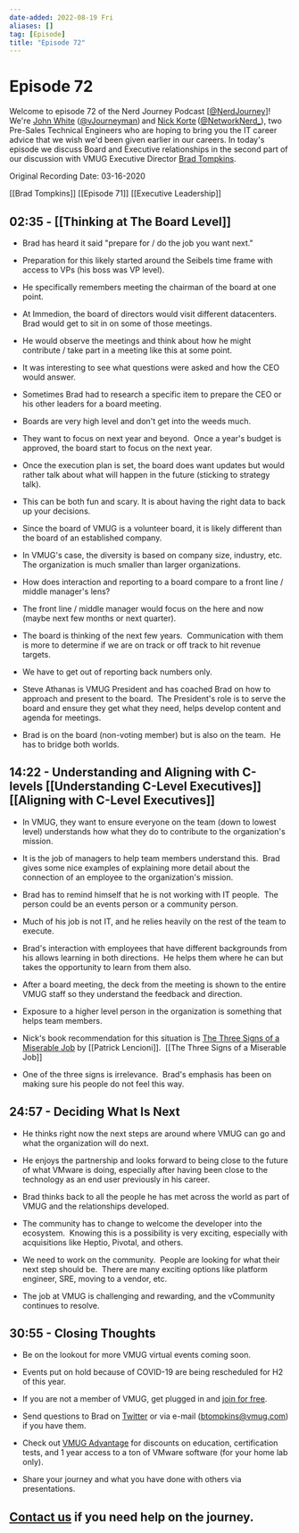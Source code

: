 ```yaml
---
date-added: 2022-08-19 Fri
aliases: []
tag: [Episode]
title: "Episode 72"
---
```


# Episode 72

Welcome to episode 72 of the Nerd Journey Podcast [[@NerdJourney](https://twitter.com/NerdJourney/)]! We're [John White](https://www.linkedin.com/in/vJourneyman/) ([@vJourneyman](https://twitter.com/vJourneyman)) and [Nick Korte](https://www.linkedin.com/in/nickkortenetworknerd/) ([@NetworkNerd_](https://twitter.com/NetworkNerd_/)), two Pre-Sales Technical Engineers who are hoping to bring you the IT career advice that we wish we'd been given earlier in our careers. In today's episode we discuss Board and Executive relationships in the second part of our discussion with VMUG Executive Director [Brad Tompkins](https://twitter.com/BradTompkins_).   

Original Recording Date: 03-16-2020 

[[Brad Tompkins]] [[Episode 71]] [[Executive Leadership]]

## 02:35 - [[Thinking at The Board Level]] 

* Brad has heard it said "prepare for / do the job you want next." 

* Preparation for this likely started around the Seibels time frame with access to VPs (his boss was VP level). 

* He specifically remembers meeting the chairman of the board at one point. 

* At Immedion, the board of directors would visit different datacenters.  Brad would get to sit in on some of those meetings.   

* He would observe the meetings and think about how he might contribute / take part in a meeting like this at some point. 

* It was interesting to see what questions were asked and how the CEO would answer. 

* Sometimes Brad had to research a specific item to prepare the CEO or his other leaders for a board meeting. 

* Boards are very high level and don't get into the weeds much. 

* They want to focus on next year and beyond.  Once a year's budget is approved, the board start to focus on the next year. 

* Once the execution plan is set, the board does want updates but would rather talk about what will happen in the future (sticking to strategy talk). 

* This can be both fun and scary. It is about having the right data to back up your decisions. 

* Since the board of VMUG is a volunteer board, it is likely different than the board of an established company. 

* In VMUG's case, the diversity is based on company size, industry, etc.  The organization is much smaller than larger organizations. 

* How does interaction and reporting to a board compare to a front line / middle manager's lens? 

* The front line / middle manager would focus on the here and now (maybe next few months or next quarter). 

* The board is thinking of the next few years.  Communication with them is more to determine if we are on track or off track to hit revenue targets. 

* We have to get out of reporting back numbers only. 

* Steve Athanas is VMUG President and has coached Brad on how to approach and present to the board.  The President's role is to serve the board and ensure they get what they need, helps develop content and agenda for meetings. 

* Brad is on the board (non-voting member) but is also on the team.  He has to bridge both worlds. 

## 14:22 - Understanding and Aligning with C-levels [[Understanding C-Level Executives]] [[Aligning with C-Level Executives]]

* In VMUG, they want to ensure everyone on the team (down to lowest level) understands how what they do to contribute to the organization's mission. 

* It is the job of managers to help team members understand this.  Brad gives some nice examples of explaining more detail about the connection of an employee to the organization's mission. 

* Brad has to remind himself that he is not working with IT people.  The person could be an events person or a community person. 

* Much of his job is not IT, and he relies heavily on the rest of the team to execute. 

* Brad's interaction with employees that have different backgrounds from his allows learning in both directions.  He helps them where he can but takes the opportunity to learn from them also. 

* After a board meeting, the deck from the meeting is shown to the entire VMUG staff so they understand the feedback and direction. 

* Exposure to a higher level person in the organization is something that helps team members. 

* Nick's book recommendation for this situation is [The Three Signs of a Miserable Job](https://www.amazon.com/Three-Signs-Miserable-Job-Employees-ebook/dp/B000UZQHD4) by [[Patrick Lencioni]].  [[The Three Signs of a Miserable Job]]

* One of the three signs is irrelevance.  Brad's emphasis has been on making sure his people do not feel this way. 

## 24:57 - Deciding What Is Next 

* He thinks right now the next steps are around where VMUG can go and what the organization will do next. 

* He enjoys the partnership and looks forward to being close to the future of what VMware is doing, especially after having been close to the technology as an end user previously in his career. 

* Brad thinks back to all the people he has met across the world as part of VMUG and the relationships developed. 

* The community has to change to welcome the developer into the ecosystem.  Knowing this is a possibility is very exciting, especially with acquisitions like Heptio, Pivotal, and others. 

* We need to work on the community.  People are looking for what their next step should be.  There are many exciting options like platform engineer, SRE, moving to a vendor, etc. 

* The job at VMUG is challenging and rewarding, and the vCommunity continues to resolve. 

## 30:55 - Closing Thoughts 

* Be on the lookout for more VMUG virtual events coming soon. 

* Events put on hold because of COVID-19 are being rescheduled for H2 of this year. 

* If you are not a member of VMUG, get plugged in and [join for free](https://community.vmug.com/vmug2019/membership/membership-benefits). 

* Send questions to Brad on [Twitter](https://twitter.com/BradTompkins_) or via e-mail (btompkins@vmug.com) if you have them. 

* Check out [VMUG Advantage](https://community.vmug.com/vmug2019/membership/vmug-advantage-membership) for discounts on education, certification tests, and 1 year access to a ton of VMware software (for your home lab only). 

* Share your journey and what you have done with others via presentations.   

## [Contact us](https://twitter.com/NerdJourney) if you need help on the journey.